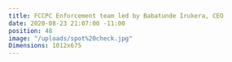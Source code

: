 ```yaml
---
title: FCCPC Enforcement team led by Babatunde Irukera, CEO
date: 2020-08-23 21:07:00 -11:00
position: 48
image: "/uploads/spot%20check.jpg"
Dimensions: 1012x675
---
```


